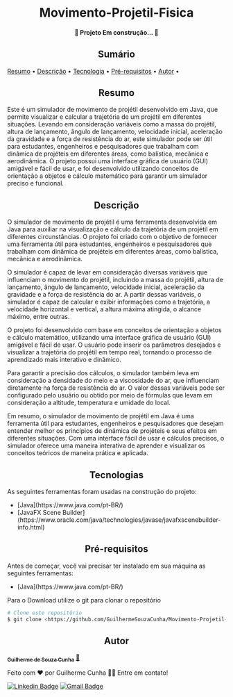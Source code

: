 <!-- ---------------------------------- Tituo ---------------------------------- -->
<h1 align="center">Movimento-Projetil-Fisica</h1>

<!-- ---------------------------------- Status ---------------------------------- -->
<h4 align="center">🚧  Projeto Em construção...  🚧</h4>

<!-- ---------------------------------- Sumario ---------------------------------- -->
<h2 align="center">Sumário</h2>
<p>
 <a href="#resumo">Resumo</a> •
  <a href="#descricao">Descrição</a> •
 <a href="#tecnologia">Tecnologia</a> •
 <a href="#pré-requisitos">Pré-requisitos</a> •
 <a href="#autor">Autor</a> •
</p>

<!-- ---------------------------------- Resumo ---------------------------------- -->
<!-- Resumo -->
<h2 align="center">Resumo</h2>

<p id="resumo">Este é um simulador de movimento de projétil desenvolvido em Java, que permite visualizar e calcular a trajetória de um projétil em diferentes situações. Levando em consideração variáveis como a massa do projétil, altura de lançamento, ângulo de lançamento, velocidade inicial, aceleração da gravidade e a força de resistência do ar, este simulador pode ser útil para estudantes, engenheiros e pesquisadores que trabalham com dinâmica de projéteis em diferentes áreas, como balística, mecânica e aerodinâmica. O projeto possui uma interface gráfica de usuário (GUI) amigável e fácil de usar, e foi desenvolvido utilizando conceitos de orientação a objetos e cálculo matemático para garantir um simulador preciso e funcional.</p>

<!-- ---------------------------------- Descrição ---------------------------------- -->
<h2 align="center" id="descricao">Descrição</h2>

<p>O simulador de movimento de projétil é uma ferramenta desenvolvida em Java para auxiliar na visualização e cálculo da trajetória de um projétil em diferentes circunstâncias. O projeto foi criado com o objetivo de fornecer uma ferramenta útil para estudantes, engenheiros e pesquisadores que trabalham com dinâmica de projéteis em diferentes áreas, como balística, mecânica e aerodinâmica.

O simulador é capaz de levar em consideração diversas variáveis que influenciam o movimento do projétil, incluindo a massa do projétil, altura de lançamento, ângulo de lançamento, velocidade inicial, aceleração da gravidade e a força de resistência do ar. A partir dessas variáveis, o simulador é capaz de calcular e exibir informações como a trajetória, a velocidade horizontal e vertical, a altura máxima atingida, o alcance máximo, entre outras.

O projeto foi desenvolvido com base em conceitos de orientação a objetos e cálculo matemático, utilizando uma interface gráfica de usuário (GUI) amigável e fácil de usar. O usuário pode inserir os parâmetros desejados e visualizar a trajetória do projétil em tempo real, tornando o processo de aprendizado mais interativo e dinâmico.

Para garantir a precisão dos cálculos, o simulador também leva em consideração a densidade do meio e a viscosidade do ar, que influenciam diretamente na força de resistência do ar. O valor dessas variáveis pode ser configurado pelo usuário ou obtido por meio de fórmulas que levam em consideração a altitude, temperatura e umidade do local.

Em resumo, o simulador de movimento de projétil em Java é uma ferramenta útil para estudantes, engenheiros e pesquisadores que desejam entender melhor os princípios de dinâmica de projéteis e seus efeitos em diferentes situações. Com uma interface fácil de usar e cálculos precisos, o simulador oferece uma maneira interativa de aprender e visualizar os conceitos teóricos de maneira prática e aplicada.</p>

<!-- ---------------------------------- Tecnologias ---------------------------------- -->
<h2 align="center" id="tecnologia">Tecnologias</h2>

<p>As seguintes ferramentas foram usadas na construção do projeto:</p>

<ul>
  <li>[Java](https://www.java.com/pt-BR/)</li>
  <li>[JavaFX Scene Builder](https://www.oracle.com/java/technologies/javase/javafxscenebuilder-info.html)</li>
</ul>

<!-- ---------------------------------- Pré requisitos ---------------------------------- -->
<h2 align="center" id="pré-requisitos">Pré-requisitos</h2>

<p>Antes de começar, você vai precisar ter instalado em sua máquina as seguintes ferramentas:</p>

<ul>
  <li>[Java](https://www.java.com/pt-BR/)</li>
</ul>

<p>Para o Download utilize o git para clonar o repositório</p>

```bash
# Clone este repositório
$ git clone <https://github.com/GuilhermeSouzaCunha/Movimento-Projetil-Fisica/>
```

<!-- ---------------------------------- Autor ---------------------------------- -->
<h2 align="center" id="autor">Autor</h2>

<a href="https://github.com/GuilhermeSouzaCunha/"><sub><b>Guilherme de Souza Cunha</b></sub></a> 
<a href="https://github.com/GuilhermeSouzaCunha/">🚀</a>

Feito com ❤️ por Guilherme Cunha 👋🏽 Entre em contato!

[![Linkedin Badge](https://img.shields.io/badge/-Guilherme-blue?style=flat-square&logo=Linkedin&logoColor=white&link=https://br.linkedin.com/in/guilherme-de-souza-cunha-b6841b267)](https://br.linkedin.com/in/guilherme-de-souza-cunha-b6841b267) 
[![Gmail Badge](https://img.shields.io/badge/-guiscunha123@gmail.com-c14438?style=flat-square&logo=Gmail&logoColor=white&link=mailto:guiscunha123@gmail.com)](mailto:guiscunha123@gmail.com)
